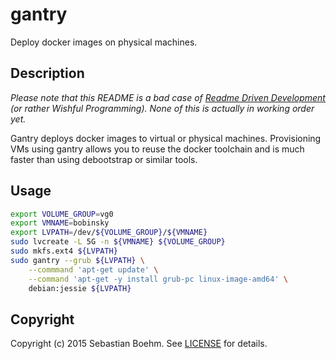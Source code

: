 gantry
======
Deploy docker images on physical machines.

Description
-----------
*Please note that this README is a bad case of
[Readme Driven Development][rdd] (or rather Wishful Programming). None
of this is actually in working order yet.*

Gantry deploys docker images to virtual or physical
machines. Provisioning VMs using gantry allows you to reuse the docker
toolchain and is much faster than using debootstrap or similar tools.

Usage
-----
```bash
export VOLUME_GROUP=vg0
export VMNAME=bobinsky
export LVPATH=/dev/${VOLUME_GROUP}/${VMNAME}
sudo lvcreate -L 5G -n ${VMNAME} ${VOLUME_GROUP}
sudo mkfs.ext4 ${LVPATH}
sudo gantry --grub ${LVPATH} \
    --commmand 'apt-get update' \
    --command 'apt-get -y install grub-pc linux-image-amd64' \
    debian:jessie ${LVPATH}
```

Copyright
---------
Copyright (c) 2015 Sebastian Boehm. See [LICENSE](LICENSE) for
details.

[rdd]: http://tom.preston-werner.com/2010/08/23/readme-driven-development.html
